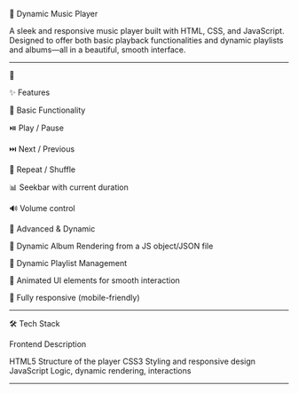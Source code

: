 🎵 Dynamic Music Player

A sleek and responsive music player built with HTML, CSS, and JavaScript. Designed to offer both basic playback functionalities and dynamic playlists and albums—all in a beautiful, smooth interface.


---

🚀

✨ Features

🔹 Basic Functionality

⏯️ Play / Pause

⏭️ Next / Previous

🔁 Repeat / Shuffle

📊 Seekbar with current duration

🔊 Volume control


🔹 Advanced & Dynamic

📁 Dynamic Album Rendering from a JS object/JSON file

📃 Dynamic Playlist Management

🎨 Animated UI elements for smooth interaction

📱 Fully responsive (mobile-friendly)



---

🛠️ Tech Stack

Frontend	Description

HTML5	Structure of the player
CSS3	Styling and responsive design
JavaScript	Logic, dynamic rendering, interactions



---

